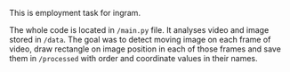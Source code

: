 This is employment task for ingram. 

The whole code is located in `/main.py` file.
It analyses video and image stored in `/data`.
The goal was to detect moving image on each frame of video,
draw rectangle on image position in each of those frames
and save them in `/processed` with order and coordinate values in their names.